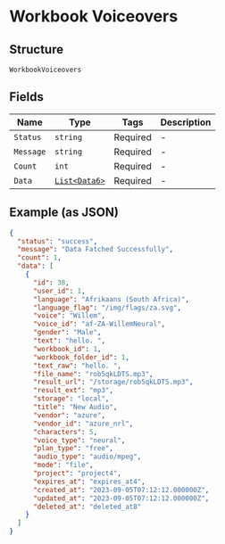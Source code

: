 
# Workbook Voiceovers

## Structure

`WorkbookVoiceovers`

## Fields

| Name | Type | Tags | Description |
|  --- | --- | --- | --- |
| `Status` | `string` | Required | - |
| `Message` | `string` | Required | - |
| `Count` | `int` | Required | - |
| `Data` | [`List<Data6>`](../../doc/models/data-6.md) | Required | - |

## Example (as JSON)

```json
{
  "status": "success",
  "message": "Data Fatched Successfully",
  "count": 1,
  "data": [
    {
      "id": 38,
      "user_id": 1,
      "language": "Afrikaans (South Africa)",
      "language_flag": "/img/flags/za.svg",
      "voice": "Willem",
      "voice_id": "af-ZA-WillemNeural",
      "gender": "Male",
      "text": "hello. ",
      "workbook_id": 1,
      "workbook_folder_id": 1,
      "text_raw": "hello. ",
      "file_name": "rob5qkLDTS.mp3",
      "result_url": "/storage/rob5qkLDTS.mp3",
      "result_ext": "mp3",
      "storage": "local",
      "title": "New Audio",
      "vendor": "azure",
      "vendor_id": "azure_nrl",
      "characters": 5,
      "voice_type": "neural",
      "plan_type": "free",
      "audio_type": "audio/mpeg",
      "mode": "file",
      "project": "project4",
      "expires_at": "expires_at4",
      "created_at": "2023-09-05T07:12:12.000000Z",
      "updated_at": "2023-09-05T07:12:12.000000Z",
      "deleted_at": "deleted_at8"
    }
  ]
}
```

